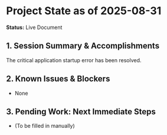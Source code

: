 # Project State as of 2025-08-31

**Status:** Live Document

## 1. Session Summary & Accomplishments
The critical application startup error has been resolved.

## 2. Known Issues & Blockers
- None

## 3. Pending Work: Next Immediate Steps
- (To be filled in manually)
